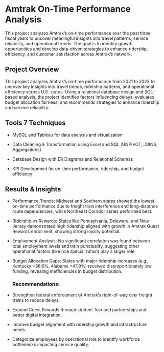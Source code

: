 # Amtrak On-Time Performance Analysis
This project analyzes Amtrak’s on-time performance over the past three fiscal years to uncover meaningful insights into travel patterns, service reliability, and operational trends. The goal is to identify growth opportunities and develop data-driven strategies to enhance ridership, efficiency, and customer satisfaction across Amtrak’s network.

## Project Overview
This project analyzes Amtrak’s on-time performance from 2021 to 2023 to uncover key insights into travel trends, ridership patterns, and operational efficiency across U.S. states. Using a relational database design and SQL-based analysis, the project identifies factors influencing delays, evaluates budget allocation fairness, and recommends strategies to enhance ridership and service reliability.

## Tools 7 Techniques
* MySQL and Tableau for data analysis and visualization

* Data Cleaning & Transformation using Excel and SQL (UNPIVOT, JOINS, Aggregations)

* Database Design with ER Diagrams and Relational Schemas

* KPI Development for on-time performance, ridership, and budget efficiency

## Results & Insights

* Performance Trends: Midwest and Southern states showed the lowest on-time performance due to freight train interference and long-distance route dependencies, while Northeast Corridor states performed best.

* Ridership vs Rewards: States like Pennsylvania, Delaware, and New Jersey demonstrated high ridership aligned with growth in Amtrak Guest Rewards enrollment, showing strong loyalty potential.

* Employment Analysis: No significant correlation was found between total employment levels and train punctuality, suggesting other operational factors (like role specialization) play a larger role.

* Budget Allocation Gaps: States with major ridership increases (e.g., Kentucky +56.6%, Alabama +47.9%) received disproportionately low funding, revealing inefficiencies in budget distribution.

   ### Recommendations:

 * Strengthen federal enforcement of Amtrak’s right-of-way over freight trains to reduce delays.

 * Expand Guest Rewards through student-focused partnerships and better digital integration.

 * Improve budget alignment with ridership growth and infrastructure needs.

 * Categorize employees by operational role to identify workforce bottlenecks impacting service quality.
